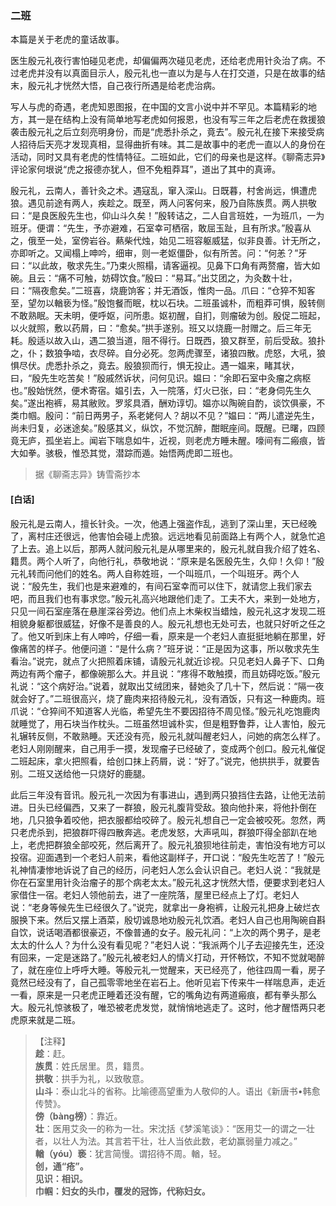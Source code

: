 <script type="text/javascript">
    var head = document.getElementsByTagName('head')[0];
    cssURL = '/public/liao.css';
    linkTag = document.createElement('link');
    linkTag.href = cssURL;
    linkTag.setAttribute('type','text/css');
    linkTag.setAttribute('rel','stylesheet');
    head.appendChild(linkTag);
</script>
### 二班

本篇是关于老虎的童话故事。

医生殷元礼夜行害怕碰见老虎，却偏偏两次碰见老虎，还给老虎用针灸治了病。不过老虎并没有以真面目示人，殷元礼也一直以为是与人在打交道，只是在故事的结末，殷元礼才恍然大悟，自己夜行所遇是给老虎治病。

写人与虎的奇遇，老虎知恩图报，在中国的文言小说中并不罕见。本篇精彩的地方，其一是在结构上没有简单地写老虎如何报恩，也没有写三年之后老虎在救援狼袭击殷元礼之后立刻亮明身份，而是“虎悉扑杀之，竟去”。殷元礼在接下来接受病人招待后天亮才发现真相，显得曲折有味。其二是故事中的老虎一直以人的身份在活动，同时又具有老虎的性情特征。二班如此，它们的母亲也是这样。《聊斋志异》评论家何垠说“虎之报德亦犹人，但不免粗莽耳”，道出了其中的真谛。

殷元礼，云南人，善针灸之术。遇寇乱，窜入深山。日既暮，村舍尚远，惧遭虎狼。遇见前途有两人，疾趁之。既至，两人问客何来，殷乃自陈族贯。两人拱敬曰：“是良医殷先生也，仰山斗久矣！”殷转诘之，二人自言班姓，一为班爪，一为班牙。便谓：“先生，予亦避难，石室幸可栖宿，敢屈玉趾，且有所求。”殷喜从之，俄至一处，室傍岩谷。爇柴代烛，始见二班容躯威猛，似非良善。计无所之，亦即听之。又闻榻上呻吟，细审，则一老妪僵卧，似有所苦。问：“何恙？”牙曰：“以此故，敬求先生。”乃束火照榻，请客逼视。见鼻下口角有两赘瘤，皆大如碗。且云：“痛不可触，妨碍饮食。”殷曰：“易耳。”出艾团之，为灸数十壮，曰：“隔夜愈矣。”二班喜，烧鹿饷客；并无酒饭，惟肉一品。爪曰：“仓猝不知客至，望勿以輶亵为怪。”殷饱餐而眠，枕以石块。二班虽诚朴，而粗莽可惧，殷转侧不敢熟眠。天未明，便呼妪，问所患。妪初醒，自扪，则瘤破为创。殷促二班起，以火就照，敷以药屑，曰：“愈矣。”拱手遂别。班又以烧鹿一肘赠之。后三年无耗。殷适以故入山，遇二狼当道，阻不得行。日既西，狼又群至，前后受敌。狼扑之，仆；数狼争啮，衣尽碎。自分必死。忽两虎骤至，诸狼四散。虎怒，大吼，狼惧尽伏。虎悉扑杀之，竟去。殷狼狈而行，惧无投止。遇一媪来，睹其状，曰，“殷先生吃苦矣！”殷戚然诉状，问何见识。媪曰：“余即石室中灸瘤之病枢也。”殷始恍然，便术寄宿。媪引去，入一院落，灯火已张，曰：“老身伺先生久矣。”遂出袍裤，易其敝败。罗浆具酒，酬劝谆切。媪亦以陶碗自酌，谈饮俱豪，不类巾帼。殷问：“前日两男子，系老姥何人？胡以不见？”媪曰：“两儿遣逆先生，尚未归复，必迷途矣。”殷感其义，纵饮，不觉沉醉，酣眠座间。既醒。已曙，四顾竟无庐，孤坐岩上。闻岩下喘息如牛，近视，则老虎方睡未醒。嚎间有二瘢痕，皆大如拳。骇极，惟恐其觉，潜踪而遁。始悟两虎即二班也。

</section>

> 据《聊斋志异》铸雪斋抄本

#### [白话]
<aside>

殷元礼是云南人，擅长针灸。一次，他遇上强盗作乱，逃到了深山里，天已经晚了，离村庄还很远，他害怕会碰上虎狼。远远地看见前面路上有两个人，就急忙追了上去。追上以后，那两人就问殷元礼是从哪里来的，殷元礼就自我介绍了姓名、籍贯。两个人听了，向他行礼，恭敬地说：“原来是名医殷先生，久仰！久仰！”殷元礼转而问他们的姓名。两人自称姓班，一个叫班爪，一个叫班牙。两个人说：“殷先生，我们也是来避难的，有间石室幸而可以住下，就请您上我们家去吧，而且我们也有事求您。”殷元礼高兴地跟他们走了。工夫不大，来到一处地方，只见一间石室座落在悬崖深谷旁边。他们点上木柴权当蜡烛，殷元礼这才发现二班相貌身躯都很威猛，好像不是善良的人。殷元礼想也无处可去，也就只好听之任之了。他又听到床上有人呻吟，仔细一看，原来是一个老妇人直挺挺地躺在那里，好像痛苦的样子。他便问道：“是什么病？”班牙说：“正是因为这事，所以敬求先生看治。”说完，就点了火把照着床铺，请殷元礼就近诊视。只见老妇人鼻子下、口角两边有两个瘤子，都像碗那么大。并且说：“疼得不敢触摸，而且妨碍吃饭。”殷元礼说：“这个病好治。”说着，就取出艾绒团来，替她灸了几十下，然后说：“隔一夜就会好了。”二班很高兴，烧了鹿肉来招待殷元礼，没有酒饭，只有这一种鹿肉。班爪说：“仓猝间不知道客人光临，希望先生不要因招待不周见怪。”殷元礼吃饱鹿肉就睡觉了，用石块当作枕头。二班虽然坦诚朴实，但是粗野鲁莽，让人害怕，殷元礼辗转反侧，不敢熟睡。天还没有亮，殷元礼就叫醒老妇人，问她的病怎么样了。老妇人刚刚醒来，自己用手一摸，发现瘤子已经破了，变成两个创口。殷元礼催促二班起床，拿火把照看，给创口抹上药屑，说：“好了。”说完，他拱拱手，就要告别。二班又送给他一只烧好的鹿腿。

此后三年没有音讯。殷元礼一次因为有事进山，遇到两只狼挡住去路，让他无法前进。日头已经偏西，又来了一群狼，殷元礼腹背受敌。狼向他扑来，将他扑倒在地，几只狼争着咬他，把衣服都给咬碎了。殷元礼想自己一定会被咬死。忽然，两只老虎杀到，把狼群吓得四散奔逃。老虎发怒，大声吼叫，群狼吓得全部趴在地上，老虎把群狼全部咬死，然后离开了。殷元礼狼狈地往前走，害怕没有地方可以投宿。迎面遇到一个老妇人前来，看他这副样子，开口说：“殷先生吃苦了！”殷元礼神情凄惨地诉说了自己的经历，问老妇人怎么会认识自己。老妇人说：“我就是你在石室里用针灸治瘤子的那个病老太太。”殷元礼这才恍然大悟，便要求到老妇人家借住一宿。老妇人领他前去，进了一座院落，屋里已经点上了灯。老妇人说：“老身等候先生已经很久了。”说完，就拿出一身袍裤，让殷元礼把身上破烂衣服换下来。然后又摆上酒菜，殷切诚恳地劝殷元礼饮酒。老妇人自己也用陶碗自斟自饮，说话喝酒都很豪迈，不像普通的女子。殷元礼问：“上次的两个男子，是老太太的什么人？为什么没有看见呢？”老妇人说：“我派两个儿子去迎接先生，还没有回来，一定是迷路了。”殷元礼被老妇人的情义打动，开怀畅饮，不知不觉就喝醉了，就在座位上呼呼大睡。等殷元礼一觉醒来，天已经亮了，他往四周一看，房子竟然已经没有了，自己孤零零地坐在岩石上。他听见岩下传来牛一样喘息声，走近一看，原来是一只老虎正睡着还没有醒，它的嘴角边有两道瘢痕，都有拳头那么大。殷元礼惊骇极了，唯恐被老虎发觉，就悄悄地逃走了。这时，他才醒悟两只老虎原来就是二班。

</aside>

> 【注释】  
<b>趁</b>：赶。  
<b>族贯</b>：姓氏居里。贯，籍贯。  
<b>拱敬</b>：拱手为礼，以致敬意。  
<b>山斗</b>：泰山北斗的省称。比喻德高望重为人敬仰的人。语出《新唐书•韩愈传赞》。  
<b>傍（bàng榜）</b>：靠近。  
<b>壮</b>：医用艾灸一的称为一壮。宋沈括《梦溪笔谈》：“医用艾一的谓之一壮者，以壮人为法。其言若干壮，壮人当依此数，老幼赢弱量力减之。”  
<b>輶（yóu）亵</b>：犹言简慢。谓招待不周。輶，轻。  
<b>创，通“疮”。  
<b>见识</b>：相识。  
<b>巾帼</b>：妇女的头巾，覆发的冠饰，代称妇女。  
